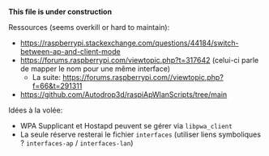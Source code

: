 **This file is under construction**

Ressources (seems overkill or hard to maintain):
- https://raspberrypi.stackexchange.com/questions/44184/switch-between-ap-and-client-mode
- https://forums.raspberrypi.com/viewtopic.php?t=317642 (celui-ci parle de mapper le nom pour une même interface)
  - La suite: https://forums.raspberrypi.com//viewtopic.php?f=66&t=291311
- https://github.com/Autodrop3d/raspiApWlanScripts/tree/main

Idées à la volée:
- WPA Supplicant et Hostapd peuvent se gérer via `libpwa_client`
- La seule réserve resterai le fichier `interfaces` (utiliser liens symboliques ? `interfaces-ap` / `interfaces-lan`)